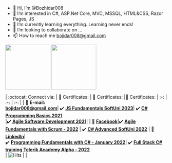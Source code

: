 - 👋 Hi, I’m @Bozhidar008
- 👀 I’m interested in C#, ASP.Net Core, MVC, MSSQL, HTML&CSS, Razor Pages, JS
- 🌱 I’m currently learning everything. Learning never ends!
- 💞️ I’m looking to collaborate on ...
- 📫 How to reach me bojidar008@gmail.com

<!---
Bozhidar008/Bozhidar008 is a ✨ special ✨ repository because its `README.md` (this file) appears on your GitHub profile.
You can click the Preview link to take a look at your changes.
--->
<div>
  <img height="140" align="left" src="https://github-readme-stats.vercel.app/api?username=Bozhidar008&count_private=true&true&hide=issues&show_icons=true" />
  <img height="140" src="https://github-readme-stats.vercel.app/api/top-langs/?username=Bozhidar008&layout=compact" />
</div>

| :octocat: Connect via: | :scroll: Certificates: | :scroll: Certificates: |:scroll: Certificates:
| :-: | :-: | :-: |
| :e-mail: **E-mail:**<br/>**bojidar008@gmail.com**| :heavy_check_mark: [**JS Fundamentals SoftUni 2023**](https://softuni.bg/certificates/details/169192/2979c8fe)| :heavy_check_mark: [**C# Programming Basics 2021**](https://softuni.bg/certificates/details/115986/2e390c02)<br/>|:heavy_check_mark: [**Agile Software Development 2021**](https://softuni.bg/certificates/details/120388/325eb990)|
| :blue_book: [**Facebook**](https://)|:heavy_check_mark: [**Agile Fundamentals with Scrum - 2022**](https://softuni.bg/certificates/details/124094/1829f716) | :heavy_check_mark: [**C# Advanced SoftUni 2022**](https://softuni.bg/certificates/details/136266/d62410bf)
| 💼 [**LinkedIn**](https://www.linkedin.com/in/bozhidar-marinov-902847111/)| <br/>:heavy_check_mark: [**Programming Fundamentals with C# - January 2022**](https://softuni.bg/certificates/details/130022/6272f713)| :heavy_check_mark: [**Full Stack C# training Telerik Academy Alpha - 2022**](file:///C:/Downloads/Telerik/Certificate.pdf)<br/>| ![Hits](https://hits.seeyoufarm.com/api/count/incr/badge.svg?url=https%3A%2F%2Fgithub.com%2Fvebili%2F&count_bg=%2379C83D&title_bg=%23555555&icon=buzzfeed.svg&icon_color=%23E7E7E7&title=Visitor+hits&edge_flat=false) | |
